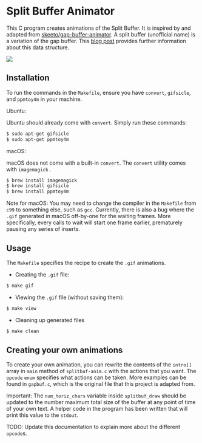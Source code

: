 # Split Buffer Animator

This C program creates animations of the Split Buffer. It is inspired by and adapted from [skeeto/gap-buffer-animator][original_repo]. A split buffer (unofficial name) is a variation of the gap buffer. This [blog post][split_buffer_blog] provides further information about this data structure.

![][gif]

## Installation
To run the commands in the `Makefile`, ensure you have `convert`, `gifsicle`, and `ppmtoy4m` in your machine.

Ubuntu:

Ubuntu should already come with `convert`. Simply run these commands:
```sh
$ sudo apt-get gifsicle
$ sudo apt-get ppmtoy4m
```

macOS:

macOS does not come with a built-in `convert`. The `convert` utility comes with `imagemagick` .
```sh
$ brew install imagemagick
$ brew install gifsicle
$ brew install ppmtoy4m
```

Note for macOS: You may need to change the compiler in the `Makefile` from `c99` to something else, such as `gcc`. Currently, there is also a bug where the `.gif` generated in macOS off-by-one for the waiting frames. More specifically, every calls to wait will start one frame earlier, prematurely pausing any series of inserts.

## Usage
The `Makefile` specifies the recipe to create the `.gif` animations.

* Creating the `.gif` file:
```sh
$ make gif
```
* Viewing the `.gif` file (without saving them):
```sh
$ make view
```
* Cleaning up generated files
```sh
$ make clean
```

## Creating your own animations
To create your own animation, you can rewrite the contents of the `intro[]` array in `main` method of `splitbuf-anim.c` with the actions that you want. The `opcode` `enum` specifies what actions can be taken. More examples can be found in `gapbuf.c`, which is the original file that this project is adapted from.

Important: The `num_horiz_chars` variable inside `splitbuf_draw` should be updated to the number maximum total size of the buffer at any point of time of your own text. A helper code in the program has been written that will print this value to the `stdout`.

TODO: Update this documentation to explain more about the different `opcode`s.

[original_repo]: https://github.com/skeeto/gap-buffer-animator
[split_buffer_blog]: https://www.briansteffens.com/2017/06/19/split-buffers.html
[gif]: ./gifs/intro.gif
